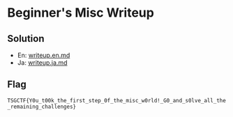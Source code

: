 # Beginner's Misc Writeup

## Solution

* En: [writeup.en.md](writeup.en.md)
* Ja: [writeup.ja.md](writeup.ja.md)

## Flag

`TSGCTF{Y0u_t00k_the_first_step_0f_the_misc_w0rld!_G0_and_s0lve_all_the_remaining_challenges}`